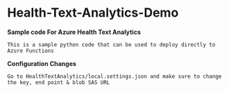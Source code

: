 # Health-Text-Analytics-Demo

**Sample code For Azure Health Text Analytics**

	This is a sample python code that can be used to deploy directly to Azure Functions

  **Configuration Changes**
    
	Go to HealthTextAnalytics/local.settings.json and make sure to change the key, end point & blob SAS URL
